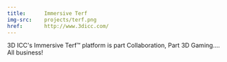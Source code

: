 ```yaml
---
title:      Immersive Terf
img-src:    projects/terf.png
href:       http://www.3dicc.com/
---
```

3D ICC's Immersive Terf&#8482; platform is part Collaboration, Part 3D Gaming.... All business!
